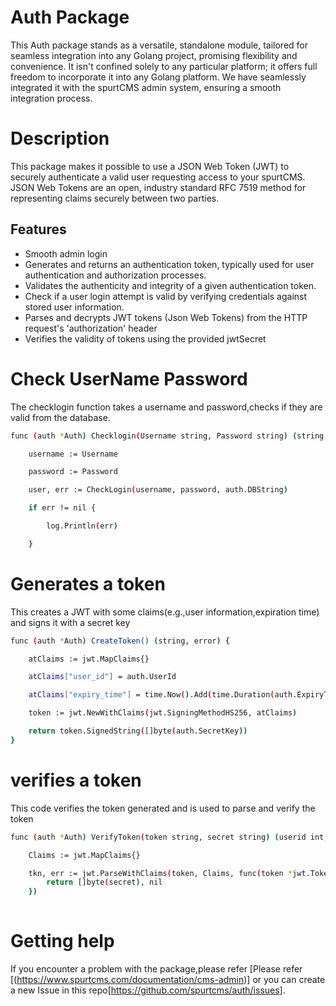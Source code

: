# Auth Package

This Auth package stands as a versatile, standalone module, tailored for seamless integration into any Golang project, promising flexibility and convenience. It isn't confined solely to any particular platform; it offers full freedom to incorporate it into any Golang platform. We have seamlessly integrated it with the spurtCMS admin system, ensuring a smooth integration process.

# Description

This package makes it possible to use a JSON Web Token (JWT) to securely authenticate a valid user requesting access to your spurtCMS.
JSON Web Tokens are an open, industry standard RFC 7519 method for representing claims securely between two parties.



## Features

- Smooth admin login 
- Generates and returns an authentication token, typically used for user authentication and authorization processes.
- Validates the authenticity and integrity of a given authentication token.
- Check if a user login attempt is valid by verifying credentials against stored user information.
- Parses and decrypts JWT tokens (Json Web Tokens) from the HTTP request's 'authorization' header
- Verifies the validity of tokens using the provided jwtSecret

# Check UserName Password

The checklogin function takes a username and password,checks if they are valid from the database.

```bash
func (auth *Auth) Checklogin(Username string, Password string) (string, int, error) {

	username := Username

	password := Password

	user, err := CheckLogin(username, password, auth.DBString)

	if err != nil {

		log.Println(err)

	}
```

# Generates a token

This creates a JWT with some claims(e.g.,user information,expiration time) and signs it with a secret key

```bash
func (auth *Auth) CreateToken() (string, error) {

	atClaims := jwt.MapClaims{}

	atClaims["user_id"] = auth.UserId

	atClaims["expiry_time"] = time.Now().Add(time.Duration(auth.ExpiryTime) * time.Hour).Unix()

	token := jwt.NewWithClaims(jwt.SigningMethodHS256, atClaims)

	return token.SignedString([]byte(auth.SecretKey))
}
```

# verifies a token

This code verifies the token generated and is used to parse and verify the token

```bash
func (auth *Auth) VerifyToken(token string, secret string) (userid int, err error) {

	Claims := jwt.MapClaims{}

	tkn, err := jwt.ParseWithClaims(token, Claims, func(token *jwt.Token) (interface{}, error) {
		return []byte(secret), nil
	})
	
```
# Getting help
If you encounter a problem with the package,please refer [Please refer [(https://www.spurtcms.com/documentation/cms-admin)] or you can create a new Issue in this repo[https://github.com/spurtcms/auth/issues]. 

